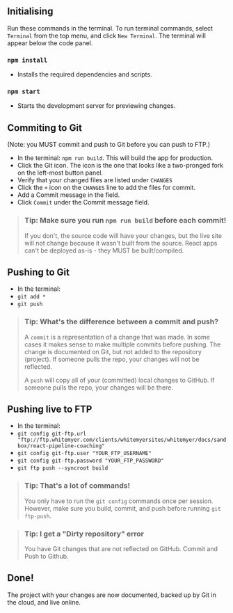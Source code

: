 ## Initialising
Run these commands in the terminal.
To run terminal commands, select `Terminal` from the top menu, and click `New Terminal`.
The terminal will appear below the code panel.


### `npm install`
* Installs the required dependencies and scripts.

### `npm start`
* Starts the development server for previewing changes.

## Commiting to Git
(Note: you MUST commit and push to Git before you can push to FTP.)

* In the terminal: `npm run build`. This will build the app for production.
* Click the Git icon. The icon is the one that looks like a two-pronged fork on the left-most button panel.
* Verify that your changed files are listed under `CHANGES`
* Click the `+` icon on the `CHANGES` line to add the files for commit.
* Add a Commit message in the field.
* Click `Commit` under the Commit message field.

> ### Tip: Make sure you run `npm run build` before each commit!
>
> If you don't, the source code will have your changes, but the live site will not change
> because it wasn't built from the source. React apps can't be deployed as-is - they MUST
> be built/compiled.

## Pushing to Git

* In the terminal:
* `git add *`
* `git push`

> ### Tip: What's the difference between a commit and push?
>
> A `commit` is a representation of a change that was made. In some cases it makes sense to make multiple commits before pushing.
> The change is documented on Git, but not added to the repository (project). If someone pulls the repo,
> your changes will not be reflected.
>
> A `push` will copy all of your (committed) local changes to GitHub. If someone pulls the repo, your changes will be there.

## Pushing live to FTP

* In the terminal:
* `git config git-ftp.url "ftp://ftp.whitemyer.com/clients/whitemyersites/whitemyer/docs/sandbox/react-pipeline-coaching"`
* `git config git-ftp.user "YOUR_FTP_USERNAME"`
* `git config git-ftp.password "YOUR_FTP_PASSWORD"`
* `git ftp push --syncroot build`

> ### Tip: That's a lot of commands!
>
> You only have to run the `git config` commands once per session. However, make sure you
> build, commit, and push before running `git ftp-push`.

> ### Tip: I get a "Dirty repository" error
>
> You have Git changes that are not reflected on GitHub. Commit and Push to Github.

## Done!
The project with your changes are now documented, backed up by Git in the cloud, and live online.